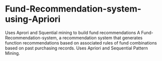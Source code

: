 # Fund-Recommendation-system-using-Apriori
Uses Aprori and Squential mining to build fund recommendations
A Fund-Recommendation-system, a recommendation system that generates function recommendations based on associated rules of fund combinations based on past purchasing records. 
Uses Apriori and Sequential Pattern Mining.
